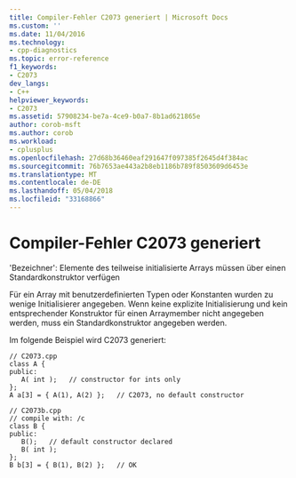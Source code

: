 ```yaml
---
title: Compiler-Fehler C2073 generiert | Microsoft Docs
ms.custom: ''
ms.date: 11/04/2016
ms.technology:
- cpp-diagnostics
ms.topic: error-reference
f1_keywords:
- C2073
dev_langs:
- C++
helpviewer_keywords:
- C2073
ms.assetid: 57908234-be7a-4ce9-b0a7-8b1ad621865e
author: corob-msft
ms.author: corob
ms.workload:
- cplusplus
ms.openlocfilehash: 27d68b36460eaf291647f097385f2645d4f384ac
ms.sourcegitcommit: 76b7653ae443a2b8eb1186b789f8503609d6453e
ms.translationtype: MT
ms.contentlocale: de-DE
ms.lasthandoff: 05/04/2018
ms.locfileid: "33168866"
---
```

# <a name="compiler-error-c2073"></a>Compiler-Fehler C2073 generiert
'Bezeichner': Elemente des teilweise initialisierte Arrays müssen über einen Standardkonstruktor verfügen  
  
 Für ein Array mit benutzerdefinierten Typen oder Konstanten wurden zu wenige Initialisierer angegeben. Wenn keine explizite Initialisierung und kein entsprechender Konstruktor für einen Arraymember nicht angegeben werden, muss ein Standardkonstruktor angegeben werden.  
  
 Im folgende Beispiel wird C2073 generiert:  
  
```  
// C2073.cpp  
class A {  
public:  
   A( int );   // constructor for ints only  
};  
A a[3] = { A(1), A(2) };   // C2073, no default constructor  
```  
  
```  
// C2073b.cpp  
// compile with: /c  
class B {  
public:  
   B();   // default constructor declared  
   B( int );  
};  
B b[3] = { B(1), B(2) };   // OK  
```